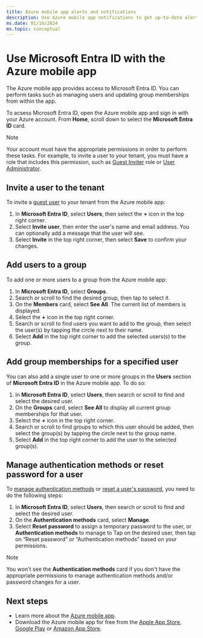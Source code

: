 ```yaml
---
title: Azure mobile app alerts and notifications
description: Use Azure mobile app notifications to get up-to-date alerts and information on your resources and services.
ms.date: 01/16/2024
ms.topic: conceptual
---
```


# Use Microsoft Entra ID with the Azure mobile app

The Azure mobile app provides access to Microsoft Entra ID. You can perform tasks such as managing users and updating group memberships from within the app.

To acsess Microsoft Entra ID, open the Azure mobile app and sign in with your Azure account. From **Home**, scroll down to select the **Microsoft Entra ID** card.

> [!NOTE]
> Your account must have the appropriate permissions in order to perform these tasks. For example, to invite a user to your tenant, you must have a role that includes this permission, such as [Guest Inviter](/entra/identity/role-based-access-control/permissions-reference) role or [User Administrator](/entra/identity/role-based-access-control/permissions-reference).

## Invite a user to the tenant

To invite a [guest user](/entra/external-id/what-is-b2b) to your tenant from the Azure mobile app:

1. In **Microsoft Entra ID**, select **Users**, then select the **+** icon in the top right corner.
1. Select **Invite user**, then enter the user's name and email address. You can optionally add a message that the user will see.
1. Select **Invite** in the top right corner, then select **Save** to confirm your changes.

## Add users to a group

To add one or more users to a group from the Azure mobile app:

1. In **Microsoft Entra ID**, select **Groups**.
1. Search or scroll to find the desired group, then tap to select it.
1. On the **Members** card, select **See All**. The current list of members is displayed.
1. Select the **+** icon in the top right corner.
1. Search or scroll to find users you want to add to the group, then select the user(s) by tapping the circle next to their name.
1. Select **Add** in the top right corner to add the selected users(s) to the group.

## Add group memberships for a specified user

You can also add a single user to one or more groups in the **Users** section of **Microsoft Entra ID** in the Azure mobile app. To do so:

1. In **Microsoft Entra ID**, select **Users**, then search or scroll to find and select the desired user.
1. On the **Groups** card, select **See All** to display all current group memberships for that user.
1. Select the **+** icon in the top right corner.
1. Search or scroll to find groups to which this user should be added, then select the group(s) by tapping the circle next to the group name.
1. Select **Add** in the top right corner to add the user to the selected group(s).

## Manage authentication methods or reset password for a user

To [manage authentication methods](/entra/identity/authentication/concept-authentication-methods-manage) or [reset a user's password](/entra/fundamentals/users-reset-password-azure-portal), you need to do the following steps:

1. In **Microsoft Entra ID**, select **Users**, then search or scroll to find and select the desired user.
1. On the **Authentication methods** card, select **Manage**.
1. Select **Reset password** to assign a temporary password to the user, or **Authentication methods** to manage to Tap on the desired user, then tap on “Reset password” or “Authentication methods” based on your permissions.

> [!NOTE]
> You won't see the **Authentication methods** card if you don't have the appropriate permissions to manage authentication methods and/or password changes for a user.

## Next steps

- Learn more about the [Azure mobile app](overview.md).
- Download the Azure mobile app for free from the [Apple App Store](https://aka.ms/azureapp/ios/doc), [Google Play](https://aka.ms/azureapp/android/doc) or [Amazon App Store](https://aka.ms/azureapp/amazon/doc).
